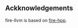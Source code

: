 ## Ackknowledgements

fire-llvm is based on [fire-hpp](https://github.com/kongaskristjan/fire-hpp).
